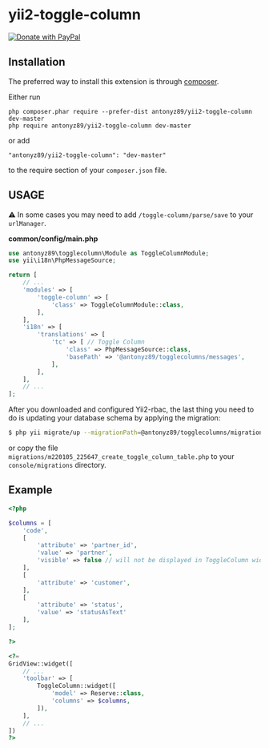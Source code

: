 yii2-toggle-column
============

<a href="https://www.paypal.com/cgi-bin/webscr?cmd=_s-xclick&hosted_button_id=YATHVT293SXDL&source=url">
  <img src="https://www.paypalobjects.com/en_US/i/btn/btn_donate_LG.gif" alt="Donate with PayPal" />
</a>

Installation
------------

The preferred way to install this extension is through [composer](http://getcomposer.org/download/).

Either run

```
php composer.phar require --prefer-dist antonyz89/yii2-toggle-column dev-master
php require antonyz89/yii2-toggle-column dev-master
```

or add

```
"antonyz89/yii2-toggle-column": "dev-master"
```

to the require section of your `composer.json` file.


USAGE
---------

⚠️ In some cases you may need to add `/toggle-column/parse/save` to your `urlManager`.

**common/config/main.php**

```php
use antonyz89\togglecolumn\Module as ToggleColumnModule;
use yii\i18n\PhpMessageSource;

return [
    // ...
    'modules' => [
        'toggle-column' => [
            'class' => ToggleColumnModule::class,
        ],
    ],
    'i18n' => [
        'translations' => [
            'tc' => [ // Toggle Column
                'class' => PhpMessageSource::class,
                'basePath' => '@antonyz89/togglecolumns/messages',
            ],
        ],
    ],
    // ...
];
```
After you downloaded and configured Yii2-rbac, the last thing you need to do is updating your database schema by applying the migration:

```bash
$ php yii migrate/up --migrationPath=@antonyz89/togglecolumns/migrations
```
or copy the file `migrations/m220105_225647_create_toggle_column_table.php` to your `console/migrations` directory.

**Example**
---


```php
<?php

$columns = [
    'code',
    [
        'attribute' => 'partner_id',
        'value' => 'partner',
        'visible' => false // will not be displayed in ToggleColumn widget either
    ],
    [
        'attribute' => 'customer',
    ],
    [
        'attribute' => 'status',
        'value' => 'statusAsText'
    ],
];

?>

<?=
GridView::widget([
    // ...
    'toolbar' => [
        ToggleColumn::widget([
            'model' => Reserve::class,
            'columns' => $columns,
        ]),
    ],
    // ...
])
?>
```